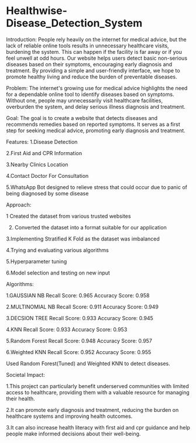 # Healthwise-Disease_Detection_System

Introduction:
People rely heavily on the internet for medical advice, but the lack of reliable online tools results in unnecessary healthcare visits, burdening the system. This
can happen if the facility is far away or if you feel unwell at odd hours. Our website helps users detect basic non-serious diseases based on their symptoms, encouraging early
diagnosis and treatment. By providing a simple and user-friendly interface, we hope to promote healthy living and reduce the burden of preventable diseases.

Problem:
The internet's growing use for medical advice highlights the need for a dependable online tool to identify diseases based on symptoms. Without one, people may unnecessarily visit
healthcare facilities, overburden the system, and delay serious illness diagnosis and treatment.

Goal:
The goal is to create a website that detects diseases and recommends remedies based on reported symptoms. It serves as a first step for seeking medical advice, promoting early diagnosis and
treatment.

Features:
1.Disease Detection

2.First Aid and CPR Information

3.Nearby Clinics Location

4.Contact Doctor For Consultation

5.WhatsApp Bot designed to relieve stress that could occur due to panic of being diagnosed by some disease

Approach:

1 Created the dataset from various trusted websites

2. Converted the dataset into a format suitable for our application
   
3.Implementing Stratified K Fold as the dataset was imbalanced

4.Trying and evaluating various algorithms

5.Hyperparameter tuning

6.Model selection and testing on new input

Algorithms:

1.GAUSSIAN NB
Recall Score: 0.965
Accuracy Score: 0.958

2.MULTINOMIAL NB
Recall Score: 0.911
Accuracy Score: 0.949

3.DECSION TREE
Recall Score: 0.933
Accuracy Score: 0.945

4.KNN
Recall Score: 0.933
Accuracy Score: 0.953

5.Random Forest
Recall Score: 0.948
Accuracy Score: 0.957

6.Weighted KNN
Recall Score: 0.952
Accuracy Score: 0.955

Used Random Forest(Tuned) and Weighted KNN to detect diseases.

Societal Impact:

1.This project can particularly benefit underserved communities with limited access to healthcare, providing them with a valuable resource for managing
their health.

2.It can promote early diagnosis and treatment, reducing the burden on healthcare systems and improving health outcomes.

3.It can also increase health literacy with first aid and cpr guidance and help people make informed decisions about their well-being.
